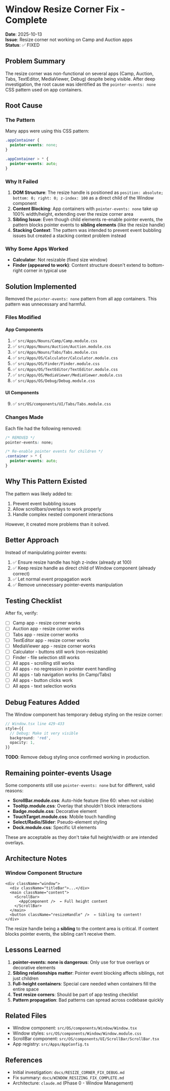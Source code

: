 # Window Resize Corner Fix - Complete

**Date**: 2025-10-13  
**Issue**: Resize corner not working on Camp and Auction apps  
**Status**: ✅ FIXED

## Problem Summary

The resize corner was non-functional on several apps (Camp, Auction, Tabs, TextEditor, MediaViewer, Debug) despite being visible. After deep investigation, the root cause was identified as the `pointer-events: none` CSS pattern used on app containers.

## Root Cause

### The Pattern
Many apps were using this CSS pattern:
```css
.appContainer {
  pointer-events: none;
}

.appContainer > * {
  pointer-events: auto;
}
```

### Why It Failed
1. **DOM Structure**: The resize handle is positioned as `position: absolute; bottom: 0; right: 0; z-index: 100` as a direct child of the Window component
2. **Content Blocking**: App containers with `pointer-events: none` take up 100% width/height, extending over the resize corner area
3. **Sibling Issue**: Even though child elements re-enable pointer events, the pattern blocks pointer events to **sibling elements** (like the resize handle)
4. **Stacking Context**: The pattern was intended to prevent event bubbling issues but created a stacking context problem instead

### Why Some Apps Worked
- **Calculator**: Not resizable (fixed size window)
- **Finder (appeared to work)**: Content structure doesn't extend to bottom-right corner in typical use

## Solution Implemented

Removed the `pointer-events: none` pattern from all app containers. This pattern was unnecessary and harmful.

### Files Modified

#### App Components
1. ✅ `src/Apps/Nouns/Camp/Camp.module.css`
2. ✅ `src/Apps/Nouns/Auction/Auction.module.css`
3. ✅ `src/Apps/Nouns/Tabs/Tabs.module.css`
4. ✅ `src/Apps/OS/Calculator/Calculator.module.css`
5. ✅ `src/Apps/OS/Finder/Finder.module.css`
6. ✅ `src/Apps/OS/TextEditor/TextEditor.module.css`
7. ✅ `src/Apps/OS/MediaViewer/MediaViewer.module.css`
8. ✅ `src/Apps/OS/Debug/Debug.module.css`

#### UI Components
9. ✅ `src/OS/components/UI/Tabs/Tabs.module.css`

### Changes Made
Each file had the following removed:
```css
/* REMOVED */
pointer-events: none;

/* Re-enable pointer events for children */
.container > * {
  pointer-events: auto;
}
```

## Why This Pattern Existed

The pattern was likely added to:
1. Prevent event bubbling issues
2. Allow scrollbars/overlays to work properly
3. Handle complex nested component interactions

However, it created more problems than it solved.

## Better Approach

Instead of manipulating pointer events:
1. ✅ Ensure resize handle has high z-index (already at 100)
2. ✅ Keep resize handle as direct child of Window component (already correct)
3. ✅ Let normal event propagation work
4. ✅ Remove unnecessary pointer-events manipulation

## Testing Checklist

After fix, verify:
- [ ] Camp app - resize corner works
- [ ] Auction app - resize corner works
- [ ] Tabs app - resize corner works
- [ ] TextEditor app - resize corner works
- [ ] MediaViewer app - resize corner works
- [ ] Calculator - buttons still work (non-resizable)
- [ ] Finder - file selection still works
- [ ] All apps - scrolling still works
- [ ] All apps - no regression in pointer event handling
- [ ] All apps - tab navigation works (in Camp/Tabs)
- [ ] All apps - button clicks work
- [ ] All apps - text selection works

## Debug Features Added

The Window component has temporary debug styling on the resize corner:
```typescript
// Window.tsx line 429-433
style={{
  // Debug: Make it very visible
  background: 'red',
  opacity: 1,
}}
```

**TODO**: Remove debug styling once confirmed working in production.

## Remaining pointer-events Usage

Some components still use `pointer-events: none` but for different, valid reasons:
- **ScrollBar.module.css**: Auto-hide feature (line 60: when not visible)
- **Tooltip.module.css**: Overlay that shouldn't block interactions
- **Badge.module.css**: Decorative element
- **TouchTarget.module.css**: Mobile touch handling
- **Select/Radio/Slider**: Pseudo-element styling
- **Dock.module.css**: Specific UI elements

These are acceptable as they don't take full height/width or are intended overlays.

## Architecture Notes

### Window Component Structure
```
<div className="window">
  <div className="titleBar">...</div>
  <main className="content">
    <ScrollBar>
      <AppComponent />  ← Full height content
    </ScrollBar>
  </main>
  <button className="resizeHandle" />  ← Sibling to content!
</div>
```

The resize handle being a **sibling** to the content area is critical. If content blocks pointer events, the sibling can't receive them.

## Lessons Learned

1. **pointer-events: none is dangerous**: Only use for true overlays or decorative elements
2. **Sibling relationships matter**: Pointer event blocking affects siblings, not just children
3. **Full-height containers**: Special care needed when containers fill the entire space
4. **Test resize corners**: Should be part of app testing checklist
5. **Pattern propagation**: Bad patterns can spread across codebase quickly

## Related Files

- Window component: `src/OS/components/Window/Window.tsx`
- Window styles: `src/OS/components/Window/Window.module.css`
- ScrollBar component: `src/OS/components/UI/ScrollBar/ScrollBar.tsx`
- App registry: `src/Apps/AppConfig.ts`

## References

- Initial investigation: `docs/RESIZE_CORNER_FIX_DEBUG.md`
- Fix summary: `docs/WINDOW_RESIZING_FIX_COMPLETE.md`
- Architecture: `claude.md` (Phase 0 - Window Management)

